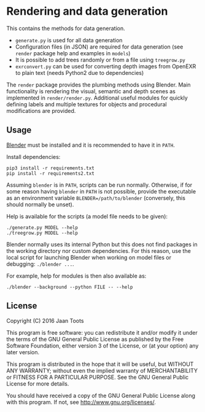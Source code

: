 # Rendering and data generation

This contains the methods for data generation.

- `generate.py` is used for all data generation
- Configuration files (in JSON) are required for data generation (see
  `render` package help and examples in `models`)
- It is possible to add trees randomly or from a file using
  `treegrow.py`
- `exrconvert.py` can be used for converting depth images from OpenEXR
  to plain text (needs Python2 due to dependencies)

The `render` package provides the plumbing methods using Blender. Main
functionality is rendering the visual, semantic and depth scenes as
implemented in `render/render.py`.  Additional useful modules for
quickly defining labels and multiple textures for objects and
procedural modifications are provided.

## Usage

[Blender](https://www.blender.org/) must be installed and it is
recommended to have it in `PATH`.

Install dependencies:

```
pip3 install -r requirements.txt
pip install -r requirements2.txt
```

Assuming `blender` is in `PATH`, scripts can be run
normally. Otherwise, if for some reason having `blender` in `PATH` is
not possible, provide the executable as an environment variable
`BLENDER=/path/to/blender` (conversely, this should normally be
unset).

Help is available for the scripts (a model file needs to be given):

```
./generate.py MODEL --help
./treegrow.py MODEL --help
```

Blender normally uses its internal Python but this does not find
packages in the working directory nor custom dependencies. For this
reason, use the local script for launching Blender when working on
model files or debugging: `./blender ...`.

For example, help for modules is then also available as:

```
./blender --background --python FILE -- --help
```

## License

Copyright (C) 2016  Jaan Toots

This program is free software: you can redistribute it and/or modify
it under the terms of the GNU General Public License as published by
the Free Software Foundation, either version 3 of the License, or
(at your option) any later version.

This program is distributed in the hope that it will be useful,
but WITHOUT ANY WARRANTY; without even the implied warranty of
MERCHANTABILITY or FITNESS FOR A PARTICULAR PURPOSE.  See the
GNU General Public License for more details.

You should have received a copy of the GNU General Public License
along with this program.  If not, see <http://www.gnu.org/licenses/>.
